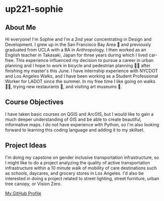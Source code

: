 # up221-sophie
## About Me
Hi everyone! I'm Sophie and I'm a 2nd year concentrating in Design and Development. I grew up in the San Francisco Bay Area :bridge_at_night: and previously graduated from UCLA with a BA in Anthropology. I then worked as an English teacher in Takasaki, Japan  for three years during which I lived car-free. This experience influenced my decision to pursue a career in urban planning and I hope to work in bicycle and pedestrian planning :bicyclist::walking: after finishing my master's this June. I have internship experience with NYCDOT and Los Angeles Walks, and I have been working as a Student Professional Worker for LADOT since the summer. In my free time I like going on walks :walking_woman:, trying new restaurants :fork_and_knife:, and visiting art museums :art:.
## Course Objectives
I have taken basic courses on QGIS and ArcGIS, but I would like to gain a much deeper understanding of GIS and be able to create beautiful, informative maps. I do not have experience with Python, so I'm also looking forward to learning this coding language and adding it to my skillset.
## Project Ideas
I'm doing my capstone on gender inclusive transportation infrastructure, so I might like to do a project analyzing the quality of active transportation infrastructure within a 10 minute walk of mobility of care destinations such as schools, daycares, and grocery stores in Los Angeles. I'd also be interested in doing a project related to street lighting, street furniture, urban tree canopy, or Vision Zero.

[My GitHub Profile](https://github.com/sophiefrank)
